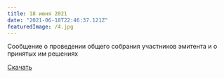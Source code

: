 ```yaml
---
title: 18 июня 2021
date: "2021-06-18T22:46:37.121Z"
featuredImage: /4.jpg
---
```


Сообщение о проведении общего собрания участников эмитента и о принятых им решениях

[Скачать](/provedenie_sobraniya_i_prinyatye_resheniya.pdf)